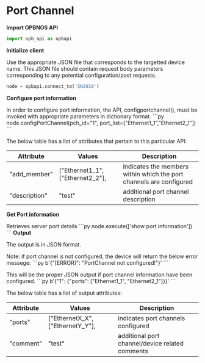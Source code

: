 # Port Channel

**Import OPBNOS API**

```py
import opb_api as opbapi
```

**Initialize client** 
<p>Use the appropriate JSON file that corresponds to the targetted device name. This JSON file should contain request body parameters corresponding to any potential configuration/post requests. 

```py
node = opbapi.connect_to('SN2010')
```

<strong>Configure port information</strong>
<p>In order to configure port information, the API, configportchannel(), must be invoked with appropriate parameters in dictionary format.
```py
node.configPortChannel(pch_id="1", port_list=["Ethernet1_1","Ethernet2_1"])
```

<p> The below table has a list of attributes that pertain to this particular API:
<table>
 <tbody>
  <thead>
    <tr>
      <th>Attribute</th>
      <th>Values</th>
      <th>Description</th>
    </tr>
  </thead>
  <tbody>
    <tr>
      <td>"add_member"</td>
      <td>["Ethernet1_1", ["Ethernet2_2"],</td>
      <td>indicates the members within which the port channels are configured</td>
    </tr>
    <tr>
      <td>"description"</td>
      <td>"test"</td>
      <td>additional port channel description</td>
    </tr>
  </tbody>
</table>

<strong>Get Port information</strong>
<p>Retrieves server port details 
```py
node.execute(['show port information'])
```
<strong>Output</strong>
<p>The output is in JSON format. 
<p>Note: if port channel is not configured, the device will return the below error messege:
```py
b'{"[ERROR]": "PortChannel not configured!"}'
```
<p> This will be the proper JSON output if port channel information have been configured.
```py
b'{"1": {"ports": ["Ethernet1_1", "Ethernet2_1"]}}'
```

<p> The below table has a list of output attributes:
<table>
 <tbody>
  <thead>
    <tr>
      <th>Attribute</th>
      <th>Values</th>
      <th>Description</th>
    </tr>
  </thead>
  <tbody>
    <tr>
      <td>"ports"</td>
      <td>["EthernetX_X", ["EthernetY_Y"],</td>
      <td>indicates port channels configured</td>
    </tr>
    <tr>
      <td>"comment"</td>
      <td>"test"</td>
      <td>additional port channel/device related comments</td>
    </tr>
  </tbody>
</table>
